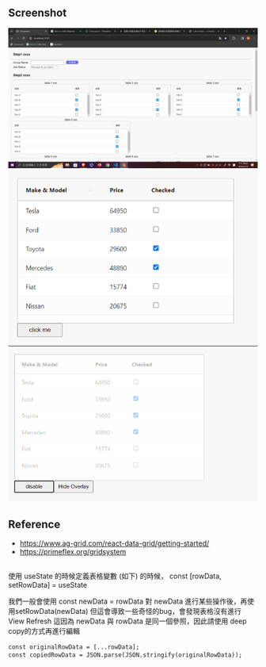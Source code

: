 ## Screenshot
![alt text](screenshot/image.png)
![alt text](screenshot/checkbox.png)
![alt text](screenshot/overlay.png)
## Reference
* https://www.ag-grid.com/react-data-grid/getting-started/
* https://primeflex.org/gridsystem

##
使用 useState 的時候定義表格變數 (如下) 的時候，
const [rowData, setRowData] = useState

我們一般會使用 const newData = rowData
對 newData 進行某些操作後，再使用setRowData(newData)
但這會導致一些奇怪的bug，會發現表格沒有進行 View Refresh
這因為 newData 與 rowData 是同一個參照，因此請使用 deep copy的方式再進行編輯

    const originalRowData = [...rowData];
    const copiedRowData = JSON.parse(JSON.stringify(originalRowData));
    


